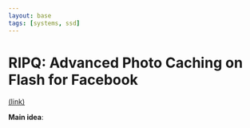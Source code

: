 ```yaml
---
layout: base
tags: [systems, ssd]
---
```


# RIPQ: Advanced Photo Caching on Flash for Facebook
[(link)](https://www.usenix.org/conference/fast15/technical-sessions/presentation/tang)

**Main idea**:
